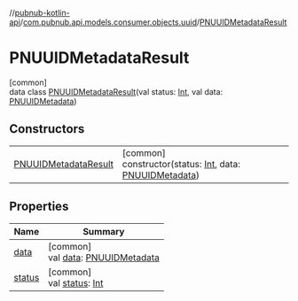 //[pubnub-kotlin-api](../../../index.md)/[com.pubnub.api.models.consumer.objects.uuid](../index.md)/[PNUUIDMetadataResult](index.md)

# PNUUIDMetadataResult

[common]\
data class [PNUUIDMetadataResult](index.md)(val status: [Int](https://kotlinlang.org/api/latest/jvm/stdlib/kotlin/-int/index.html), val data: [PNUUIDMetadata](../-p-n-u-u-i-d-metadata/index.md))

## Constructors

| | |
|---|---|
| [PNUUIDMetadataResult](-p-n-u-u-i-d-metadata-result.md) | [common]<br>constructor(status: [Int](https://kotlinlang.org/api/latest/jvm/stdlib/kotlin/-int/index.html), data: [PNUUIDMetadata](../-p-n-u-u-i-d-metadata/index.md)) |

## Properties

| Name | Summary |
|---|---|
| [data](data.md) | [common]<br>val [data](data.md): [PNUUIDMetadata](../-p-n-u-u-i-d-metadata/index.md) |
| [status](status.md) | [common]<br>val [status](status.md): [Int](https://kotlinlang.org/api/latest/jvm/stdlib/kotlin/-int/index.html) |
